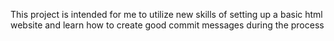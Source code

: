This project is intended for me to utilize new skills of setting up a basic html website and learn how to create good commit messages during the process